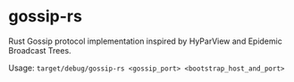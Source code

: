 # gossip-rs
Rust Gossip protocol implementation inspired by HyParView and Epidemic Broadcast Trees.

Usage: `target/debug/gossip-rs <gossip_port> <bootstrap_host_and_port>`

